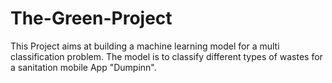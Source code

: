 # The-Green-Project
This Project aims at building a machine learning model for a multi classification problem. The model is to classify different types of wastes for a sanitation mobile App "Dumpinn".
